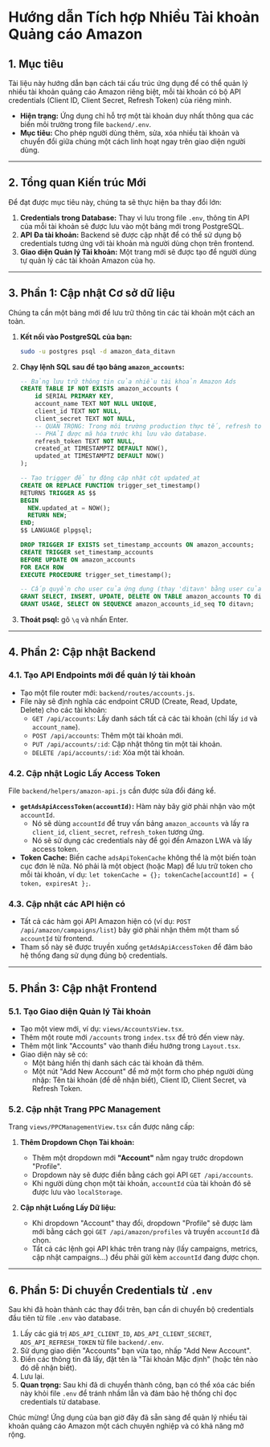 # Hướng dẫn Tích hợp Nhiều Tài khoản Quảng cáo Amazon

## 1. Mục tiêu

Tài liệu này hướng dẫn bạn cách tái cấu trúc ứng dụng để có thể quản lý nhiều tài khoản quảng cáo Amazon riêng biệt, mỗi tài khoản có bộ API credentials (Client ID, Client Secret, Refresh Token) của riêng mình.

-   **Hiện trạng:** Ứng dụng chỉ hỗ trợ một tài khoản duy nhất thông qua các biến môi trường trong file `backend/.env`.
-   **Mục tiêu:** Cho phép người dùng thêm, sửa, xóa nhiều tài khoản và chuyển đổi giữa chúng một cách linh hoạt ngay trên giao diện người dùng.

---

## 2. Tổng quan Kiến trúc Mới

Để đạt được mục tiêu này, chúng ta sẽ thực hiện ba thay đổi lớn:

1.  **Credentials trong Database:** Thay vì lưu trong file `.env`, thông tin API của mỗi tài khoản sẽ được lưu vào một bảng mới trong PostgreSQL.
2.  **API Đa tài khoản:** Backend sẽ được cập nhật để có thể sử dụng bộ credentials tương ứng với tài khoản mà người dùng chọn trên frontend.
3.  **Giao diện Quản lý Tài khoản:** Một trang mới sẽ được tạo để người dùng tự quản lý các tài khoản Amazon của họ.

---

## 3. Phần 1: Cập nhật Cơ sở dữ liệu

Chúng ta cần một bảng mới để lưu trữ thông tin các tài khoản một cách an toàn.

1.  **Kết nối vào PostgreSQL của bạn:**
    ```bash
    sudo -u postgres psql -d amazon_data_ditavn
    ```

2.  **Chạy lệnh SQL sau để tạo bảng `amazon_accounts`:**
    ```sql
    -- Bảng lưu trữ thông tin của nhiều tài khoản Amazon Ads
    CREATE TABLE IF NOT EXISTS amazon_accounts (
        id SERIAL PRIMARY KEY,
        account_name TEXT NOT NULL UNIQUE,
        client_id TEXT NOT NULL,
        client_secret TEXT NOT NULL,
        -- QUAN TRỌNG: Trong môi trường production thực tế, refresh token
        -- PHẢI được mã hóa trước khi lưu vào database.
        refresh_token TEXT NOT NULL,
        created_at TIMESTAMPTZ DEFAULT NOW(),
        updated_at TIMESTAMPTZ DEFAULT NOW()
    );

    -- Tạo trigger để tự động cập nhật cột updated_at
    CREATE OR REPLACE FUNCTION trigger_set_timestamp()
    RETURNS TRIGGER AS $$
    BEGIN
      NEW.updated_at = NOW();
      RETURN NEW;
    END;
    $$ LANGUAGE plpgsql;

    DROP TRIGGER IF EXISTS set_timestamp_accounts ON amazon_accounts;
    CREATE TRIGGER set_timestamp_accounts
    BEFORE UPDATE ON amazon_accounts
    FOR EACH ROW
    EXECUTE PROCEDURE trigger_set_timestamp();

    -- Cấp quyền cho user của ứng dụng (thay 'ditavn' bằng user của bạn nếu khác)
    GRANT SELECT, INSERT, UPDATE, DELETE ON TABLE amazon_accounts TO ditavn;
    GRANT USAGE, SELECT ON SEQUENCE amazon_accounts_id_seq TO ditavn;
    ```

3.  **Thoát psql:** gõ `\q` và nhấn Enter.

---

## 4. Phần 2: Cập nhật Backend

### 4.1. Tạo API Endpoints mới để quản lý tài khoản

-   Tạo một file router mới: `backend/routes/accounts.js`.
-   File này sẽ định nghĩa các endpoint CRUD (Create, Read, Update, Delete) cho các tài khoản:
    -   `GET /api/accounts`: Lấy danh sách tất cả các tài khoản (chỉ lấy `id` và `account_name`).
    -   `POST /api/accounts`: Thêm một tài khoản mới.
    -   `PUT /api/accounts/:id`: Cập nhật thông tin một tài khoản.
    -   `DELETE /api/accounts/:id`: Xóa một tài khoản.

### 4.2. Cập nhật Logic Lấy Access Token

File `backend/helpers/amazon-api.js` cần được sửa đổi đáng kể.

-   **`getAdsApiAccessToken(accountId)`:** Hàm này bây giờ phải nhận vào một `accountId`.
    -   Nó sẽ dùng `accountId` để truy vấn bảng `amazon_accounts` và lấy ra `client_id`, `client_secret`, `refresh_token` tương ứng.
    -   Nó sẽ sử dụng các credentials này để gọi đến Amazon LWA và lấy access token.
-   **Token Cache:** Biến cache `adsApiTokenCache` không thể là một biến toàn cục đơn lẻ nữa. Nó phải là một object (hoặc Map) để lưu trữ token cho mỗi tài khoản, ví dụ: `let tokenCache = {}; tokenCache[accountId] = { token, expiresAt };`.

### 4.3. Cập nhật các API hiện có

-   Tất cả các hàm gọi API Amazon hiện có (ví dụ: `POST /api/amazon/campaigns/list`) bây giờ phải nhận thêm một tham số `accountId` từ frontend.
-   Tham số này sẽ được truyền xuống `getAdsApiAccessToken` để đảm bảo hệ thống đang sử dụng đúng bộ credentials.

---

## 5. Phần 3: Cập nhật Frontend

### 5.1. Tạo Giao diện Quản lý Tài khoản

-   Tạo một view mới, ví dụ: `views/AccountsView.tsx`.
-   Thêm một route mới `/accounts` trong `index.tsx` để trỏ đến view này.
-   Thêm một link "Accounts" vào thanh điều hướng trong `Layout.tsx`.
-   Giao diện này sẽ có:
    -   Một bảng hiển thị danh sách các tài khoản đã thêm.
    -   Một nút "Add New Account" để mở một form cho phép người dùng nhập: Tên tài khoản (để dễ nhận biết), Client ID, Client Secret, và Refresh Token.

### 5.2. Cập nhật Trang PPC Management

Trang `views/PPCManagementView.tsx` cần được nâng cấp:

1.  **Thêm Dropdown Chọn Tài khoản:**
    -   Thêm một dropdown mới **"Account"** nằm ngay trước dropdown "Profile".
    -   Dropdown này sẽ được điền bằng cách gọi API `GET /api/accounts`.
    -   Khi người dùng chọn một tài khoản, `accountId` của tài khoản đó sẽ được lưu vào `localStorage`.

2.  **Cập nhật Luồng Lấy Dữ liệu:**
    -   Khi dropdown "Account" thay đổi, dropdown "Profile" sẽ được làm mới bằng cách gọi `GET /api/amazon/profiles` và truyền `accountId` đã chọn.
    -   Tất cả các lệnh gọi API khác trên trang này (lấy campaigns, metrics, cập nhật campaigns...) đều phải gửi kèm `accountId` đang được chọn.

---

## 6. Phần 5: Di chuyển Credentials từ `.env`

Sau khi đã hoàn thành các thay đổi trên, bạn cần di chuyển bộ credentials đầu tiên từ file `.env` vào database.

1.  Lấy các giá trị `ADS_API_CLIENT_ID`, `ADS_API_CLIENT_SECRET`, `ADS_API_REFRESH_TOKEN` từ file `backend/.env`.
2.  Sử dụng giao diện "Accounts" bạn vừa tạo, nhấp "Add New Account".
3.  Điền các thông tin đã lấy, đặt tên là "Tài khoản Mặc định" (hoặc tên nào đó dễ nhận biết).
4.  Lưu lại.
5.  **Quan trọng:** Sau khi đã di chuyển thành công, bạn có thể xóa các biến này khỏi file `.env` để tránh nhầm lẫn và đảm bảo hệ thống chỉ đọc credentials từ database.

Chúc mừng! Ứng dụng của bạn giờ đây đã sẵn sàng để quản lý nhiều tài khoản quảng cáo Amazon một cách chuyên nghiệp và có khả năng mở rộng.